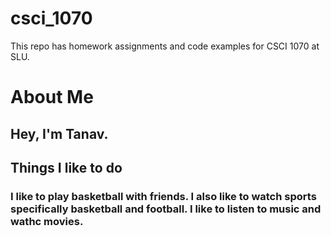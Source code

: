 # csci_1070
This repo has homework assignments and code examples for CSCI 1070 at SLU.
# About Me
## Hey, I'm Tanav. 
## Things I like to do
### I like to play basketball with friends. I also like to watch sports specifically basketball and football. I like to listen to music and wathc movies.